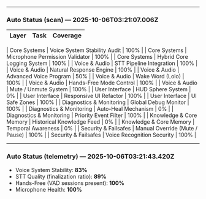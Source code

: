 
---

### Auto Status (scan) — 2025-10-06T03:21:07.006Z

| Layer | Task | Coverage |
|---|---|---:|

| Core Systems | Voice System Stability Audit | 100% |
| Core Systems | Microphone Permission Validator | 100% |
| Core Systems | Hybrid Core Logging System | 100% |
| Voice & Audio | STT Pipeline Integration | 100% |
| Voice & Audio | Natural Response Engine | 100% |
| Voice & Audio | Advanced Voice Program | 50% |
| Voice & Audio | Wake Word (Lolo) | 100% |
| Voice & Audio | Hands-Free Mode Control | 100% |
| Voice & Audio | Mute / Unmute System | 100% |
| User Interface | HUD Sphere System | 0% |
| User Interface | Responsive UI Refactor | 100% |
| User Interface | UI Safe Zones | 100% |
| Diagnostics & Monitoring | Global Debug Monitor | 100% |
| Diagnostics & Monitoring | Auto-Heal Mechanism | 0% |
| Diagnostics & Monitoring | Priority Event Filter | 100% |
| Knowledge & Core Memory | Historical Knowledge Feed | 0% |
| Knowledge & Core Memory | Temporal Awareness | 0% |
| Security & Failsafes | Manual Override (Mute / Pause) | 100% |
| Security & Failsafes | Voice Recognition Security | 100% |

---

### Auto Status (telemetry) — 2025-10-06T03:21:43.420Z

- Voice System Stability: **83%**
- STT Quality (finalization ratio): **89%**
- Hands-Free (VAD sessions present): **100%**
- Microphone Health: **100%**
